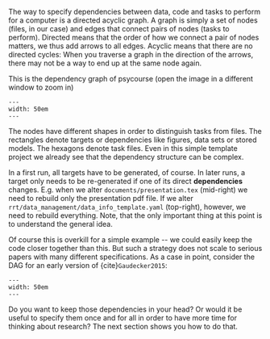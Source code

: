 The way to specify dependencies between data, code and tasks to perform for a computer
is a directed acyclic graph. A graph is simply a set of nodes (files, in our case) and
edges that connect pairs of nodes (tasks to perform). Directed means that the order of
how we connect a pair of nodes matters, we thus add arrows to all edges. Acyclic means
that there are no directed cycles: When you traverse a graph in the direction of the
arrows, there may not be a way to end up at the same node again.

This is the dependency graph of psycourse (open the image in a different window
to zoom in)

```{figure} ../figures/dag.png
---
width: 50em
---
```

The nodes have different shapes in order to distinguish tasks from files. The rectangles
denote targets or dependencies like figures, data sets or stored models. The hexagons
denote task files. Even in this simple template project we already see that the
dependency structure can be complex.

In a first run, all targets have to be generated, of course. In later runs, a target
only needs to be re-generated if one of its direct **dependencies** changes. E.g. when
we alter `documents/presentation.tex` (mid-right) we need to rebuild only the
presentation pdf file. If we alter `rrt/data_management/data_info_template.yaml`
(top-right), however, we need to rebuild everything. Note, that the only important thing
at this point is to understand the general idea.

Of course this is overkill for a simple example -- we could easily keep the code closer
together than this. But such a strategy does not scale to serious papers with many
different specifications. As a case in point, consider the DAG for an early version of
{cite}`Gaudecker2015`:

```{figure} ../figures/pfefficiency.jpg
---
width: 50em
---
```

Do you want to keep those dependencies in your head? Or would it be useful to specify
them once and for all in order to have more time for thinking about research? The next
section shows you how to do that.
